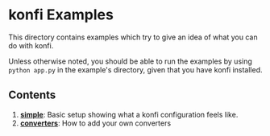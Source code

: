 # konfi Examples

This directory contains examples which try to give an idea of what
you can do with konfi.

Unless otherwise noted, you should be able to run the examples by using
`python app.py` in the example's directory, given that you have konfi
installed.


## Contents

1. [**simple**](simple): Basic setup showing what a konfi configuration 
    feels like.
2. [**converters**](converters): How to add your own converters
